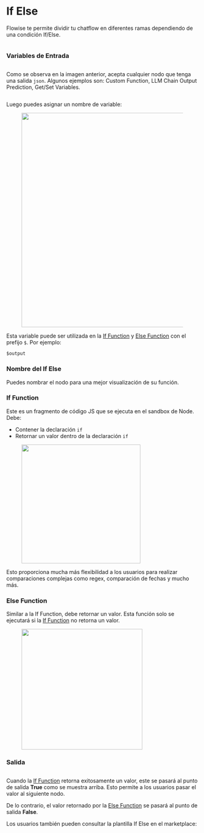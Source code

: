 # If Else

Flowise te permite dividir tu chatflow en diferentes ramas dependiendo de una condición If/Else.

<figure><img src="../../.gitbook/assets/image (5) (1) (1) (1) (1) (1) (1) (1) (1) (1) (1) (2).png" alt=""><figcaption></figcaption></figure>

### Variables de Entrada

<figure><img src="../../.gitbook/assets/image (1) (1) (1) (1) (1) (1) (1) (1) (1) (1) (1) (1) (1) (1) (1) (1) (1) (1) (1) (1).png" alt=""><figcaption></figcaption></figure>

Como se observa en la imagen anterior, acepta cualquier nodo que tenga una salida `json`. Algunos ejemplos son: Custom Function, LLM Chain Output Prediction, Get/Set Variables.

<figure><img src="../../.gitbook/assets/image (2) (1) (1) (1) (1) (1) (1) (1) (1) (1) (1) (1) (2) (1).png" alt=""><figcaption></figcaption></figure>

Luego puedes asignar un nombre de variable:

<figure><img src="../../.gitbook/assets/image (3) (1) (1) (1) (1) (1) (1) (1) (1) (1) (1) (1) (1) (1) (1).png" alt="" width="563"><figcaption></figcaption></figure>

Esta variable puede ser utilizada en la [If Function](if-else.md#if-function) y [Else Function](if-else.md#else-function) con el prefijo `$`. Por ejemplo:

```
$output
```

### Nombre del If Else

Puedes nombrar el nodo para una mejor visualización de su función.

### If Function

Este es un fragmento de código JS que se ejecuta en el sandbox de Node. Debe:

* Contener la declaración `if`
* Retornar un valor dentro de la declaración `if`

<figure><img src="../../.gitbook/assets/image (5) (1) (1) (1) (1) (1) (1) (1) (1) (1) (1) (2) (1).png" alt="" width="312"><figcaption></figcaption></figure>

Esto proporciona mucha más flexibilidad a los usuarios para realizar comparaciones complejas como regex, comparación de fechas y mucho más.

### Else Function

Similar a la If Function, debe retornar un valor. Esta función solo se ejecutará si la [If Function](if-else.md#if-function) no retorna un valor.

<figure><img src="../../.gitbook/assets/image (6) (1) (1) (1) (1) (1) (1) (2) (1) (1).png" alt="" width="317"><figcaption></figcaption></figure>

### Salida

<figure><img src="../../.gitbook/assets/image (8) (1) (1) (1) (1) (1) (1) (2) (1).png" alt=""><figcaption></figcaption></figure>

Cuando la [If Function](if-else.md#if-function) retorna exitosamente un valor, este se pasará al punto de salida **True** como se muestra arriba. Esto permite a los usuarios pasar el valor al siguiente nodo.

De lo contrario, el valor retornado por la [Else Function](if-else.md#else-function) se pasará al punto de salida **False**.

Los usuarios también pueden consultar la plantilla If Else en el marketplace:

<figure><img src="../../.gitbook/assets/image (9) (1) (1) (1) (1) (2) (1) (1).png" alt=""><figcaption></figcaption></figure>
